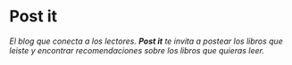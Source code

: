 # Post it
_El blog que conecta a los lectores. **Post it** te invita a postear los libros que leiste y encontrar recomendaciones sobre los libros que quieras leer._

